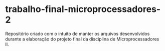 # trabalho-final-microprocessadores-2
Repositório criado com o intuito de manter os arquivos desenvolvidos durante a elaboração do projeto final da disciplina de Microprocessadores II.
